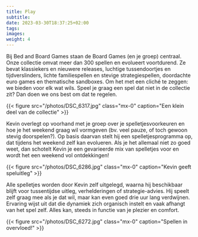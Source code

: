 ```yaml
---
title: Play
subtitle:
date: 2023-03-30T18:37:25+02:00
tags:
images:
weight: 4
---
```


Bij Bed and Board Games staan de Board Games (en je groep) centraal. Onze collectie omvat meer dan 300 spellen en evolueert voortdurend. Ze bevat klassiekers en nieuwere releases, luchtige tussendoortjes en tijdverslinders, lichte familiespellen en stevige strategiespellen, doordachte euro games en thematische sandboxes. Om het met een cliché te zeggen: we bieden voor elk wat wils. Speel je graag een spel dat niet in de collectie zit? Dan doen we ons best om dat te regelen.

<!--more-->

{{< figure src="/photos/DSC_6317.jpg" class="mx-0" caption="Een klein deel van de collectie" >}}

Kevin overlegt op voorhand met je groep over je spelletjesvoorkeuren en hoe je het weekend graag wil vormgeven (bv. veel pauze, of toch gewoon stevig doorspelen?). Op basis daarvan stelt hij een spelletjesprogramma op, dat tijdens het weekend zelf kan evolueren. Als je het allemaal niet zo goed weet, dan schotelt Kevin je een gevarieerde mix van spelletjes voor en wordt het een weekend vol ontdekkingen!

{{< figure src="/photos/DSC_6286.jpg" class="mx-0" caption="Kevin geeft speluitleg" >}}

Alle spelletjes worden door Kevin zelf uitgelegd, waarna hij beschikbaar blijft voor tussentijdse uitleg, verhelderingen of strategie-advies. Hij speelt zelf graag mee als je dat wil, maar kan even goed drie uur lang verdwijnen. Ervaring wijst uit dat die dynamiek zich organisch instelt en vaak afhangt van het spel zelf. Alles kan, steeds in functie van je plezier en comfort.

{{< figure src="/photos/DSC_6272.jpg" class="mx-0" caption="Spellen in overvloed!" >}}
